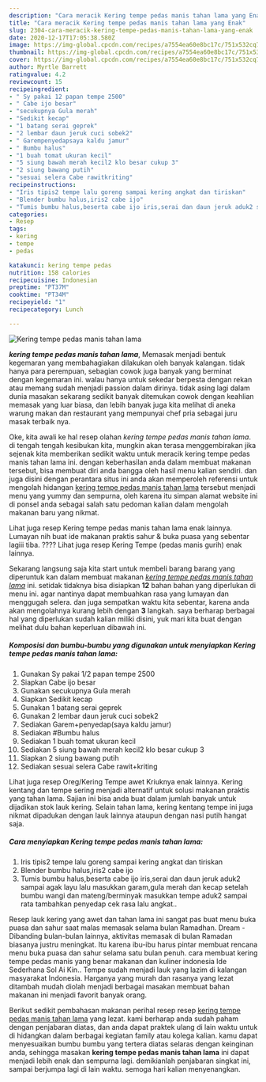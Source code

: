 ```yaml
---
description: "Cara meracik Kering tempe pedas manis tahan lama yang Enak"
title: "Cara meracik Kering tempe pedas manis tahan lama yang Enak"
slug: 2304-cara-meracik-kering-tempe-pedas-manis-tahan-lama-yang-enak
date: 2020-12-17T17:05:38.580Z
image: https://img-global.cpcdn.com/recipes/a7554ea60e8bc17c/751x532cq70/kering-tempe-pedas-manis-tahan-lama-foto-resep-utama.jpg
thumbnail: https://img-global.cpcdn.com/recipes/a7554ea60e8bc17c/751x532cq70/kering-tempe-pedas-manis-tahan-lama-foto-resep-utama.jpg
cover: https://img-global.cpcdn.com/recipes/a7554ea60e8bc17c/751x532cq70/kering-tempe-pedas-manis-tahan-lama-foto-resep-utama.jpg
author: Myrtle Barrett
ratingvalue: 4.2
reviewcount: 15
recipeingredient:
- " Sy pakai 12 papan tempe 2500"
- " Cabe ijo besar"
- "secukupnya Gula merah"
- "Sedikit kecap"
- "1 batang serai geprek"
- "2 lembar daun jeruk cuci sobek2"
- " Garempenyedapsaya kaldu jamur"
- " Bumbu halus"
- "1 buah tomat ukuran kecil"
- "5 siung bawah merah kecil2 klo besar cukup 3"
- "2 siung bawang putih"
- "sesuai selera Cabe rawitkriting"
recipeinstructions:
- "Iris tipis2 tempe lalu goreng sampai kering angkat dan tiriskan"
- "Blender bumbu halus,iris2 cabe ijo"
- "Tumis bumbu halus,beserta cabe ijo iris,serai dan daun jeruk aduk2 sampai agak layu lalu masukkan garam,gula merah dan kecap setelah bumbu wangi dan mateng/berminyak masukkan tempe aduk2 sampai rata tambahkan penyedap cek rasa lalu angkat.."
categories:
- Resep
tags:
- kering
- tempe
- pedas

katakunci: kering tempe pedas 
nutrition: 158 calories
recipecuisine: Indonesian
preptime: "PT37M"
cooktime: "PT34M"
recipeyield: "1"
recipecategory: Lunch

---
```



![Kering tempe pedas manis tahan lama](https://img-global.cpcdn.com/recipes/a7554ea60e8bc17c/751x532cq70/kering-tempe-pedas-manis-tahan-lama-foto-resep-utama.jpg)

<b><i>kering tempe pedas manis tahan lama</i></b>, Memasak menjadi bentuk kegemaran yang membahagiakan dilakukan oleh banyak kalangan. tidak hanya para perempuan, sebagian cowok juga banyak yang berminat dengan kegemaran ini. walau hanya untuk sekedar berpesta dengan rekan atau memang sudah menjadi passion dalam dirinya. tidak asing lagi dalam dunia masakan sekarang sedikit banyak ditemukan cowok dengan keahlian memasak yang luar biasa, dan lebih banyak juga kita melihat di aneka warung makan dan restaurant yang mempunyai chef pria sebagai juru masak terbaik nya.

Oke, kita awali ke hal resep olahan <i>kering tempe pedas manis tahan lama</i>. di tengah tengah kesibukan kita, mungkin akan terasa menggembirakan jika sejenak kita memberikan sedikit waktu untuk meracik kering tempe pedas manis tahan lama ini. dengan keberhasilan anda dalam membuat makanan tersebut, bisa membuat diri anda bangga oleh hasil menu kalian sendiri. dan juga disini dengan perantara situs ini anda akan memperoleh referensi untuk mengolah hidangan <u>kering tempe pedas manis tahan lama</u> tersebut menjadi menu yang yummy dan sempurna, oleh karena itu simpan alamat website ini di ponsel anda sebagai salah satu pedoman kalian dalam mengolah makanan baru yang nikmat.

Lihat juga resep Kering tempe pedas manis tahan lama enak lainnya. Lumayan nih buat ide makanan praktis sahur &amp; buka puasa yang sebentar lagiii tiba. ???? Lihat juga resep Kering Tempe (pedas manis gurih) enak lainnya.


Sekarang langsung saja kita start untuk membeli barang barang yang diperuntuk kan dalam membuat makanan <u><i>kering tempe pedas manis tahan lama</i></u> ini. setidak tidaknya bisa disiapkan <b>12</b> bahan bahan yang diperlukan di menu ini. agar nantinya dapat membuahkan rasa yang lumayan dan menggugah selera. dan juga sempatkan waktu kita sebentar, karena anda akan mengolahnya kurang lebih dengan <b>3</b> langkah. saya berharap berbagai hal yang diperlukan sudah kalian miliki disini, yuk mari kita buat dengan melihat dulu bahan keperluan dibawah ini.

<!--inarticleads1-->

##### Komposisi dan bumbu-bumbu yang digunakan untuk menyiapkan Kering tempe pedas manis tahan lama:

1. Gunakan  Sy pakai 1/2 papan tempe 2500
1. Siapkan  Cabe ijo besar
1. Gunakan secukupnya Gula merah
1. Siapkan Sedikit kecap
1. Gunakan 1 batang serai geprek
1. Gunakan 2 lembar daun jeruk cuci sobek2
1. Sediakan  Garem+penyedap(saya kaldu jamur)
1. Sediakan  #Bumbu halus
1. Sediakan 1 buah tomat ukuran kecil
1. Sediakan 5 siung bawah merah kecil2 klo besar cukup 3
1. Siapkan 2 siung bawang putih
1. Sediakan sesuai selera Cabe rawit+kriting


Lihat juga resep Oreg/Kering Tempe awet Kriuknya enak lainnya. Kering kentang dan tempe sering menjadi alternatif untuk solusi makanan praktis yang tahan lama. Sajian ini bisa anda buat dalam jumlah banyak untuk dijadikan stok lauk kering. Selain tahan lama, kering kentang tempe ini juga nikmat dipadukan dengan lauk lainnya ataupun dengan nasi putih hangat saja. 

<!--inarticleads2-->

##### Cara menyiapkan Kering tempe pedas manis tahan lama:

1. Iris tipis2 tempe lalu goreng sampai kering angkat dan tiriskan
1. Blender bumbu halus,iris2 cabe ijo
1. Tumis bumbu halus,beserta cabe ijo iris,serai dan daun jeruk aduk2 sampai agak layu lalu masukkan garam,gula merah dan kecap setelah bumbu wangi dan mateng/berminyak masukkan tempe aduk2 sampai rata tambahkan penyedap cek rasa lalu angkat..


Resep lauk kering yang awet dan tahan lama ini sangat pas buat menu buka puasa dan sahur saat malas memasak selama bulan Ramadhan. Dream - Dibanding bulan-bulan lainnya, aktivitas memasak di bulan Ramadan biasanya justru meningkat. Itu karena ibu-ibu harus pintar membuat rencana menu buka puasa dan sahur selama satu bulan penuh. cara membuat kering tempe pedas manis yang benar makanan dan kuliner indonesia Ide Sederhana Sol Ai Kin.. Tempe sudah menjadi lauk yang lazim di kalangan masyarakat Indonesia. Harganya yang murah dan rasanya yang lezat ditambah mudah diolah menjadi berbagai masakan membuat bahan makanan ini menjadi favorit banyak orang. 

Berikut sedikit pembahasan makanan perihal resep resep <u>kering tempe pedas manis tahan lama</u> yang lezat. kami berharap anda sudah paham dengan penjabaran diatas, dan anda dapat praktek ulang di lain waktu untuk di hidangkan dalam berbagai kegiatan family atau kolega kalian. kamu dapat menyesuaikan bumbu bumbu yang tertera diatas selaras dengan keinginan anda, sehingga masakan <b>kering tempe pedas manis tahan lama</b> ini dapat menjadi lebih enak dan sempurna lagi. demikianlah penjabaran singkat ini, sampai berjumpa lagi di lain waktu. semoga hari kalian menyenangkan.
